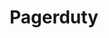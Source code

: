 ---
title: Pagerduty
description: Lorem ipsum dolor sit amet, consectetur adipiscing elit, sed do eiusmod tempor incididunt ut labore et dolore magna aliqua. Vitae ultricies leo integer malesuada nunc vel risus commodo viverra. Adipiscing enim eu turpis egestas pretium.
bio_author: Valentino Volonghi - Chief Technology Officer
color_class: bg-pagerduty
image: "@assets/images/logos/pageduty.png"
---